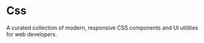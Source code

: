 # Css
A curated collection of modern, responsive CSS components and UI utilities for web developers.
